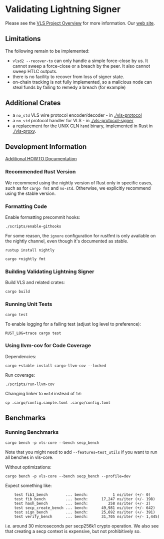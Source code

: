 # Validating Lightning Signer

Please see the
[VLS Project Overview](https://gitlab.com/lightning-signer/docs/-/blob/master/README.md)
for more information.  Our [web site](https://vls.tech/).

## Limitations

The following remain to be implemented:

* `vlsd2 --recover-to` can only handle a simple force-close by us.  It cannot sweep a force-close or a breach by the peer.  It also cannot sweep HTLC outputs.
* there is no facility to recover from loss of signer state.
* on-chain tracking is not fully implemented, so a malicious node can steal funds by failing to remedy a breach (for example)

## Additional Crates

- a `no_std` VLS wire protocol encoder/decoder - in [./vls-protocol](./vls-protocol)
- a `no_std` protocol handler for VLS - in [./vls-protocol-signer](vls-protocol-signer/README.md)
- a replacement for the UNIX CLN `hsmd` binary, implemented in Rust in [./vls-proxy](./vls-proxy).

## Development Information

[Additional HOWTO Documentation](./contrib/howto/README.md)

### Recommended Rust Version

We recommend using the nightly version of Rust only in specific cases, such as for `cargo fmt` and `no-std`. Otherwise, we explicitly recommend using the stable version.

### Formatting Code

Enable formatting precommit hooks:

    ./scripts/enable-githooks

For some reason, the `ignore` configuration for rustfmt is only available on the nightly channel,
even though it's documented as stable.

    rustup install nightly

    cargo +nightly fmt

### Building Validating Lightning Signer

Build VLS and related crates:

    cargo build

### Running Unit Tests

    cargo test

To enable logging for a failing test (adjust log level to preference):

    RUST_LOG=trace cargo test

### Using llvm-cov for Code Coverage

Dependencies:

    cargo +stable install cargo-llvm-cov --locked

Run coverage:

    ./scripts/run-llvm-cov

Changing linker to `mold` instead of `ld`:

    cp .cargo/config.sample.toml .cargo/config.toml

## Benchmarks

### Running Benchmarks

    cargo bench -p vls-core --bench secp_bench

Note that you might need to add `--features=test_utils` if you want to run all benches in vls-core.

Without optimizations:

    cargo bench -p vls-core --bench secp_bench --profile=dev

Expect something like:

```
    test fib1_bench        ... bench:           1 ns/iter (+/- 0)
    test fib_bench         ... bench:      17,247 ns/iter (+/- 198)
    test hash_bench        ... bench:         258 ns/iter (+/- 2)
    test secp_create_bench ... bench:      49,981 ns/iter (+/- 642)
    test sign_bench        ... bench:      25,692 ns/iter (+/- 391)
    test verify_bench      ... bench:      31,705 ns/iter (+/- 1,445)
```

i.e. around 30 microseconds per secp256k1 crypto operation.  We also see
that creating a secp context is expensive, but not prohibitively so.